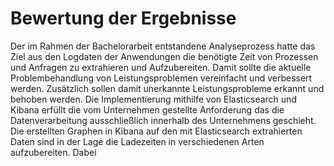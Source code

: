 # Bewertung der Ergebnisse

Der im Rahmen der Bachelorarbeit entstandene Analyseprozess hatte das Ziel aus den Logdaten der Anwendungen die benötigte Zeit von Prozessen und Anfragen zu extrahieren und Aufzubereiten. Damit sollte die aktuelle Problembehandlung von Leistungsproblemen  vereinfacht und verbessert werden. Zusätzlich sollen damit unerkannte Leistungsprobleme erkannt und behoben werden. Die Implementierung mithilfe von Elasticsearch und Kibana erfüllt die vom Unternehmen gestellte Anforderung das die Datenverarbeitung ausschließlich innerhalb des Unternehmens geschieht. Die erstellten Graphen in Kibana auf den mit Elasticsearch extrahierten Daten sind in der Lage die Ladezeiten in verschiedenen Arten aufzubereiten. Dabei 

<!-- 
# Konzept der Anwendung

## Datenerfassung

\begin{figure}
\centering
\includegraphics[width=1\textwidth,height=\textheight]{source/figures/datensatz.jpeg}
\caption{Beispieldatensatz der Abspeicherung von Geräte Logs auf dem FTP-Server
\label{Beispieldatensatz}}
\end{figure}
Bisher loggt die Anwendung, die benötigte Zeit zum Abschließen von Performance Relevanten Prozessen. Dazu wird beim Aufruf eines Prozesses eine Stoppuhr gestartet, welche mit Beendigung des Prozesses die verstrichene Zeit im Log Dokumentiert. Intern ist festgelegt, dass am ende des Tages und im Falle eines Geräte oder Anwendung Absturzes die Logs des Gerätes automatisch auf den Internen FTP-Server der Brunata geladen werden.
Jeder eingegangen Satz an Log Daten wird unter dem Gerätenamen, sowie die Logs untergeordnet unter dem Anwendungsnamen, abgespeichert. Ein Beispiel ist in Abbildung \ref{Beispieldatensatz} zu sehen. Im Rahmen dieser Arbeit werden nur Logs der Anwendung GEMO betrachtet. 

## Datenverarbeitung 

Für die Verarbeitung der Logdaten wird Elasticsearch benutzt[@el2]. Es baut auf der Apache Lucene-Bibliothek auf und ermöglicht durch die Verwendung von Runtimefields und Scripting, Felder und Ausdrücke zur Laufzeit ohne erneute Indexierung zu Extrahieren[@el1]. Die Extraktion ohne erneute Indexierung Spart Speicher und erhöht die Verarbeitungsgeschwindigkeit[@el].--

 Die Verarbeitung besteht dabei aus Drei Schritten: Strukturierung der Datei, Indexierung und Anwendung der Runtimefields. Zur Strukturierung wird ein Grokpattern verwendet und mit einem Mapping wird bestimmt wie die Datei und die darin enthaltenen Felder gespeichert und Indexiert werden. Mithilfe von Scripts und Grokpattern in Runtimefields werden der Prozessname und die benötigte Zeit aus unseren Strukturierten und Indexierten Feldern extrahiert.

## Visualisierung der Daten

Für die Graphische Darstellung der Daten wird Kibana verwendet. Dazu wird ein Data View auf den Indexierten Daten erzeugt. 
 Kibana Zur Visualisierung wird in Kibana ein Data View erstellt welches auf unsere Indexierten Daten basiert. Zur Graphischen Darstellung wird 
Kibana ist eine Open-Source-Visualisierungs- und Analyseplattform, die auf Elasticsearch aufbaut und von der Firma Elastic entwickelt wird. Kibana ermöglicht es die über Elasticsearch verarbeiteten Daten auf vielfältige weise zu Visualisieren. 
 Kibana greift dazu in "Data Views" auf einen oder mehrere Elasticsearch Daten ströme, Indices oder benannten index zu. Eine Data View stellt dafür Dashboards zur Verfügung in welchen man die Daten seinen Wünschen entsprechend Graphisch darstellen kann. Die Ausgewerteten Daten werden in einem Dashboard in Form eines Graphen Visualisiert.


## Datenextraktion 

Für die Extraktion werden unterschiedliche Runtimefields in Kombination mit Grok Pattern verwendet. 
Elasticsearch bietet eine einfache und kostenlose Benutzung der Such und Extrahier Methoden im gegensatz zu
Die Prozesszeiten mit dem Zugehörigen Prozessen aus einem Log werden mithilfe eines Runtimefields in Kombination mit einem Grok Pattern extrahiert. 



## Methode

Donec imperdiet, lectus vestibulum sagittis tempus, turpis dolor euismod justo, vel tempus neque libero sit amet tortor. Nam cursus commodo tincidunt.

### Unterabschnitt 1

Das ist der erste Teil der Methodik. Duis tempor sapien sed tellus ultrices blandit. Sed porta mauris tortor, eu vulputate arcu dapibus ac. Curabitur sodales at felis efficitur sollicitudin. Quisque at neque sollicitudin, mollis arcu vitae, faucibus tellus.

### Unterabschnitt 2

Das ist der zweite Teil der Methodik. Sed ut ipsum ultrices, interdum ipsum vel, lobortis diam. Curabitur sit amet massa quis tortor molestie dapibus a at libero. Mauris mollis magna quis ante vulputate consequat. Integer leo turpis, suscipit ac venenatis pellentesque, efficitur non sem. Pellentesque eget vulputate turpis. Etiam id nibh at elit fermentum interdum.

<!--
Kommentare können so hinzugefügt werden.


## Ergebnisse

Die Tabelle \ref{tabellenreferenz} zeigt uns wie man eine Tabelle hinzufügt. Integer tincidunt sed nisl eget pellentesque. Mauris eleifend, nisl non lobortis fringilla, sapien eros aliquet orci, vitae pretium massa neque eu turpis. Pellentesque tincidunt aliquet volutpat. Ut ornare dui id ex sodales laoreet.

<!-- Erzwingt eine neue Seite 

\newpage

---------------------------------------------------------------------------
Spalte 1            Spalte 2                Spalte 3
--------------      -------------------     -------------------
Zeile 1               0.1                     0.2

Zeile 2               0.3                     0.3

Zeile 3               0.4                     0.4      

Zeile 4               0.5                     0.6

---------------------------------------------------------------------------

Table: Das ist die Tabellenbeschriftung. Suspendisse blandit dolor sed tellus venenatis, venenatis fringilla turpis pretium. \label{tabellenreferenz}


## Auseinandersetzung

Das ist die Auseinandersetzung mit den Ergebnissen. Etiam sit amet mi eros. Donec vel nisi sed purus gravida fermentum at quis odio. Vestibulum quis nisl sit amet justo maximus molestie. Maecenas vitae arcu erat. Nulla facilisi. Nam pretium mauris eu enim porttitor, a mattis velit dictum. Nulla sit amet ligula non mauris volutpat fermentum quis vitae sapien.

## Schlussfolgerung

Das ist die Schlussfolgerung des Kapitels. Nullam porta tortor id vehicula interdum. Quisque pharetra, neque ut accumsan suscipit, orci orci commodo tortor, ac finibus est turpis eget justo. Cras sodales nibh nec mauris laoreet iaculis. Morbi volutpat orci felis, id condimentum nulla suscipit eu. Fusce in turpis quis ligula tempus scelerisque eget quis odio. Vestibulum et dolor id erat lobortis ullamcorper quis at sem.
-->